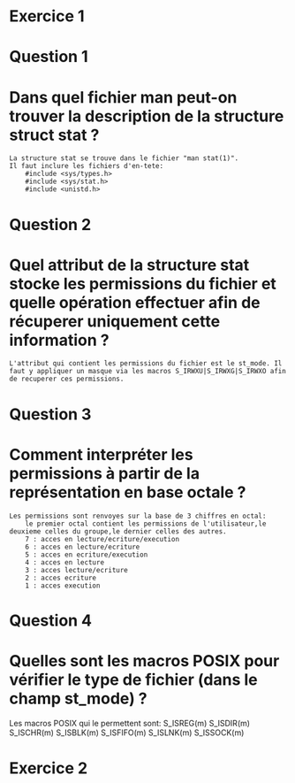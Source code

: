 # Exercice 1

# Question 1 
# Dans quel fichier man peut-on trouver la description de la structure struct stat ?
    
    La structure stat se trouve dans le fichier "man stat(1)".
    Il faut inclure les fichiers d'en-tete:
        #include <sys/types.h>
        #include <sys/stat.h>
        #include <unistd.h>

# Question 2
# Quel attribut de la structure stat stocke les permissions du fichier et quelle opération effectuer afin de récuperer uniquement cette information ?

    L'attribut qui contient les permissions du fichier est le st_mode. Il faut y appliquer un masque via les macros S_IRWXU|S_IRWXG|S_IRWXO afin de recuperer ces permissions.

# Question 3
#  Comment interpréter les permissions à partir de la représentation en base octale ?

    Les permissions sont renvoyes sur la base de 3 chiffres en octal:
        le premier octal contient les permissions de l'utilisateur,le deuxieme celles du groupe,le dernier celles des autres.
        7 : acces en lecture/ecriture/execution
        6 : acces en lecture/ecriture
        5 : acces en ecriture/execution
        4 : acces en lecture
        3 : acces lecture/ecriture
        2 : acces ecriture
        1 : acces execution

# Question 4
# Quelles sont les macros POSIX pour vérifier le type de fichier (dans le champ st_mode) ?

Les macros POSIX qui le permettent sont:
    S_ISREG(m)
    S_ISDIR(m)
    S_ISCHR(m)
    S_ISBLK(m)
    S_ISFIFO(m)
    S_ISLNK(m)
    S_ISSOCK(m)



# Exercice 2

